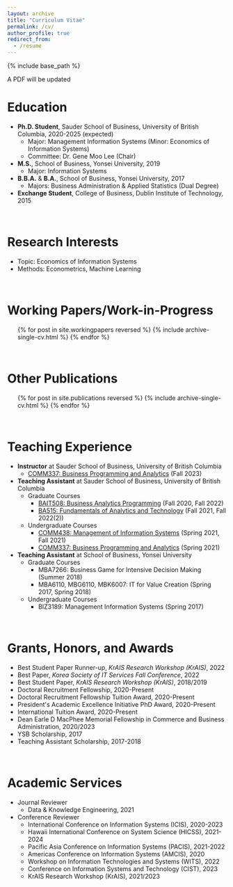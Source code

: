 ```yaml
---
layout: archive
title: "Curriculum Vitae"
permalink: /cv/
author_profile: true
redirect_from:
  - /resume
---
```


{% include base_path %}

A PDF will be updated

Education
======
* **Ph.D. Student**, Sauder School of Business, University of British Columbia, 2020-2025 (expected)
  * Major: Management Information Systems (Minor: Economics of Information Systems)
  * Committee: Dr. Gene Moo Lee (Chair) 
* **M.S.**, School of Business, Yonsei University, 2019
  * Major: Information Systems 
* **B.B.A.** & **B.A.**, School of Business, Yonsei University, 2017
  * Majors: Business Administration & Applied Statistics (Dual Degree)
* **Exchange Student**, College of Business, Dublin Institute of Technology, 2015

<br/>

Research Interests
======
* Topic: Economics of Information Systems
* Methods: Econometrics, Machine Learning

<br/>

Working Papers/Work-in-Progress
======
  <ul>{% for post in site.workingpapers reversed %}
    {% include archive-single-cv.html %}
  {% endfor %}</ul>  

<br/>

Other Publications
======
  <ul>{% for post in site.publications reversed %}
    {% include archive-single-cv.html %}
  {% endfor %}</ul>  

<br/>

Teaching Experience
======
* **Instructor** at Sauder School of Business, University of British Columbia
  * [COMM337: Business Programming and Analytics](https://jaecheol-park.github.io/teaching/COMM337) (Fall 2023)
* **Teaching Assistant** at Sauder School of Business, University of British Columbia
  * Graduate Courses
    * [BAIT508: Business Analytics Programming](https://jaecheol-park.github.io/ta/BAIT508) (Fall 2020, Fall 2022)
    * [BA515: Fundamentals of Analytics and Technology](https://jaecheol-park.github.io/ta/BA515) (Fall 2021, Fall 2022(2))
  * Undergraduate Courses
    * [COMM438: Management of Information Systems](https://jaecheol-park.github.io/ta/COMM438) (Spring 2021, Fall 2021)
    * [COMM337: Business Programming and Analytics](https://jaecheol-park.github.io/ta/COMM337) (Spring 2021)
* **Teaching Assistant** at School of Business, Yonsei University
  * Graduate Courses
    * MBA7266: Business Game for Intensive Decision Making (Summer 2018)
    * MBA6110, MBG6110, MBK6007: IT for Value Creation (Spring 2017, Spring 2018) 
  * Undergraduate Courses
    * BIZ3189: Management Information Systems (Spring 2017)

<br/>

Grants, Honors, and Awards
======
* Best Student Paper Runner-up, _KrAIS Research Workshop (KrAIS)_, 2022
* Best Paper, _Korea Society of IT Services Fall Conference_, 2022
* Best Student Paper, _KrAIS Research Workshop (KrAIS)_, 2018/2019
* Doctoral Recruitment Fellowship, 2020-Present
* Doctoral Recruitment Fellowship Tuition Award, 2020-Present
* President's Academic Excellence Initiative PhD Award, 2020-Present
* International Tuition Award, 2020-Present
* Dean Earle D MacPhee Memorial Fellowship in Commerce and Business Administration, 2020/2023
* YSB Scholarship, 2017
* Teaching Assistant Scholarship, 2017-2018

<br/>

Academic Services
======
* Journal Reviewer
  * Data & Knowledge Engineering, 2021
* Conference Reviewer
  * International Conference on Information Systems (ICIS), 2020-2023
  * Hawaii International Conference on System Science (HICSS), 2021-2024
  * Pacific Asia Conference on Information Systems (PACIS), 2021-2022
  * Americas Conference on Information Systems (AMCIS), 2020
  * Workshop on Information Technologies and Systems (WITS), 2022
  * Conference on Information Systems and Technology (CIST), 2023
  * KrAIS Research Workshop (KrAIS), 2021/2023




